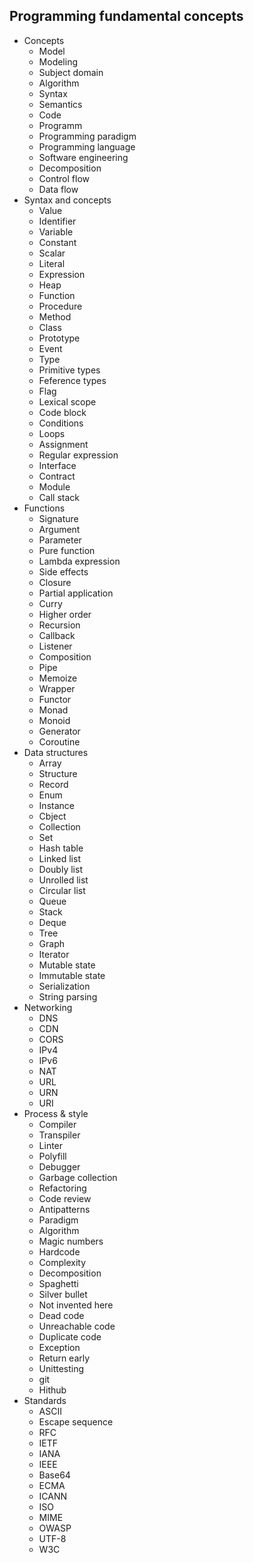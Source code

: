 ## Programming fundamental concepts

- Concepts
  - Model
  - Modeling
  - Subject domain
  - Algorithm
  - Syntax
  - Semantics
  - Code
  - Programm
  - Programming paradigm
  - Programming language
  - Software engineering
  - Decomposition
  - Control flow
  - Data flow
- Syntax and concepts
  - Value
  - Identifier
  - Variable
  - Constant
  - Scalar
  - Literal
  - Expression
  - Heap
  - Function
  - Procedure
  - Method
  - Class
  - Prototype
  - Event
  - Type
  - Primitive types
  - Feference types
  - Flag
  - Lexical scope
  - Code block
  - Conditions
  - Loops
  - Assignment
  - Regular expression
  - Interface
  - Contract
  - Module
  - Call stack
- Functions
  - Signature
  - Argument
  - Parameter
  - Pure function
  - Lambda expression
  - Side effects
  - Closure
  - Partial application
  - Curry
  - Higher order
  - Recursion
  - Callback
  - Listener
  - Composition
  - Pipe
  - Memoize
  - Wrapper
  - Functor
  - Monad
  - Monoid
  - Generator
  - Coroutine
- Data structures
  - Array
  - Structure
  - Record
  - Enum
  - Instance
  - Cbject
  - Collection
  - Set
  - Hash table
  - Linked list
  - Doubly list
  - Unrolled list
  - Circular list
  - Queue
  - Stack
  - Deque
  - Tree
  - Graph
  - Iterator
  - Mutable state
  - Immutable state
  - Serialization
  - String parsing
- Networking
  - DNS
  - CDN
  - CORS
  - IPv4
  - IPv6
  - NAT
  - URL
  - URN
  - URI
- Process & style
  - Compiler
  - Transpiler
  - Linter
  - Polyfill
  - Debugger
  - Garbage collection
  - Refactoring
  - Code review
  - Antipatterns
  - Paradigm
  - Algorithm
  - Magic numbers
  - Hardcode
  - Complexity
  - Decomposition
  - Spaghetti
  - Silver bullet
  - Not invented here
  - Dead code
  - Unreachable code
  - Duplicate code
  - Exception
  - Return early
  - Unittesting
  - git
  - Hithub
- Standards
  - ASCII
  - Escape sequence
  - RFC
  - IETF
  - IANA
  - IEEE
  - Base64
  - ECMA
  - ICANN
  - ISO
  - MIME
  - OWASP
  - UTF-8
  - W3C
